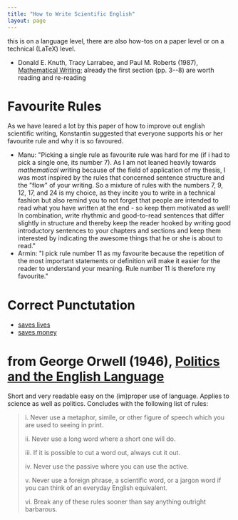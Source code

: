 ```yaml
---
title: "How to Write Scientific English"
layout: page
---
```


this is on a language level, there are also how-tos on a paper level
or on a technical (LaTeX) level.

- Donald E. Knuth, Tracy Larrabee, and Paul M. Roberts (1987),
  [Mathematical Writing](http://jmlr.csail.mit.edu/reviewing-papers/knuth_mathematical_writing.pdf);
  already the first section (pp. 3--8) are worth reading and re-reading

# Favourite Rules

As we have leared a lot by this paper of how to improve out english scientific writing, Konstantin suggested that everyone supports his or her favourite rule and why it is so favoured.

* Manu: "Picking a single rule as favourite rule was hard for me (if i had to pick a single one, its number 7). As I am not leaned heavily towards _mathematical_ writing because of the field of application of my thesis, I was most inspired by the rules that concerned sentence structure and the "flow" of your writing. So a mixture of rules with the numbers 7, 9, 12, 17, and 24 is my choice, as they incite you to write in a technical fashion but also remind you to not forget that people are intended to read what you have written at the end - so keep them motivated as well! In combination, write rhythmic and good-to-read sentences that differ slightly in structure and thereby keep the reader hooked by writing good introductory sentences to your chapters and sections and keep them interested by indicating the awesome things that he or she is about to read."
* Armin: "I pick rule number 11 as my favourite because the repetition of the most important statements or definition will make it easier for the reader to understand your meaning. Rule number 11 is therefore my favourite."

# Correct Punctutation

- [saves lives](https://www.google.de/search?q=satzzeichen+retten+leben)
- [saves money](https://mobile.nytimes.com/2017/03/16/us/oxford-comma-lawsuit.html)

# from George Orwell (1946), [Politics and the English Language](http://www.orwell.ru/library/essays/politics/english/e_polit/)

Short and very readable easy on the (im)proper use of language. Applies to science as well as politics. Concludes with the following list of rules:

> i. Never use a metaphor, simile, or other figure of speech which you are used to seeing in print.
>
> ii. Never use a long word where a short one will do.
>
> iii. If it is possible to cut a word out, always cut it out.
>
> iv. Never use the passive where you can use the active.
>
> v. Never use a foreign phrase, a scientific word, or a jargon word if you can think of an everyday English equivalent.
>
> vi. Break any of these rules sooner than say anything outright barbarous.
